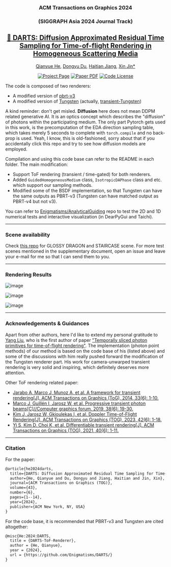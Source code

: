 <div align="center">

### ACM Transactions on Graphics 2024
### (SIGGRAPH Asia 2024 Journal Track)

## <a href="https://dl.acm.org/doi/10.1145/3687930">🎯 DARTS: Diffusion Approximated Residual Time Sampling for Time-of-flight Rendering in Homogeneous Scattering Media</a>

[Qianyue He](https://enigmatisms.github.io/owner-info/), [Dongyu Du](https://dongyu-du.github.io/), [Haitian Jiang](https://github.com/Enigmatisms/DARTS), [Xin Jin*](https://scholar.google.com.hk/citations?user=FTikW50AAAAJ&hl=zh-CN&oi=sra)

[![Project Page](https://img.shields.io/badge/Project-Page-green.svg)](https://darts-paper.github.io/DARTS-proj-page/)
[![Paper PDF](https://img.shields.io/badge/Paper-PDF-red.svg)](https://dl.acm.org/doi/10.1145/3687930)
[![Code License](https://img.shields.io/badge/license-MIT-blue)](https://github.com/Enigmatisms/DARTS?tab=MIT-1-ov-file#readme)
</div>

The code is composed of two renderers:

- A modified version of [pbrt-v3](https://github.com/mmp/pbrt-v3)
- A modified version of [Tungsten](https://github.com/tunabrain/tungsten) (actually, [transient-Tungsten](https://github.com/GhostatSpirit))

A kind reminder: don't get misled. **Diffusion** here does not mean DDPM related generative AI. It is an optics concept which describes the "diffusion" of photons within the participating medium. The only part Pytorch gets used in this work, is the precomputation of the EDA direction sampling table, which takes merely 5 seconds to complete with `torch.compile` and no back-prop is used. Yeah, I know, this is old-fashioned, sorry about that if you accidentally click this repo and try to see how diffusion models are employed.

Compilation and using this code base can refer to the README in each folder. The main modification:

- Support ToF rendering (transient / time-gated) for both renderers.
- Added `GuidedHomogeneousMedium` class, `IsotropicDAPhase` class and etc. which support our sampling methods.
- Modified some of the BSDF implementation, so that Tungsten can have the same outputs as PBRT-v3 (Tungsten can have matched output as PBRT-v4 but not v3).

You can refer to [Enigmatisms/AnalyticalGuiding](https://github.com/Enigmatisms/AnalyticalGuiding) repo to test the 2D and 1D numerical tests and interactive visualization (in DearPyGui and Taichi).

---
### Scene availability
Check [this repo](https://github.com/Enigmatisms/DARTS-scenes) for GLOSSY DRAGON and STAIRCASE scene. For more test scenes mentioned in the supplementary document, open an issue and leave your e-mail for me so that I can send them to you.

---

### Rendering Results

![image](https://github.com/user-attachments/assets/75041d18-c9c5-4935-8747-760d1fe665aa)

![image](https://github.com/user-attachments/assets/e056af7d-610d-4d4c-9bf3-75119cc16bd6)

![image](https://github.com/user-attachments/assets/50cdd855-aa27-4430-9458-0bef26e8d50a)

---

### Acknowledgements & Guidances

Apart from other authors, here I'd like to extend my personal gratitude to [Yang Liu](https://github.com/GhostatSpirit), who is the first author of paper ["Temporally sliced photon primitives for time-of-flight rendering"](https://onlinelibrary.wiley.com/doi/abs/10.1111/cgf.14584). The implementation (photon point methods) of our method is based on the code base of his (listed above) and some of the discussions with him really pushed forward the modification of the Tungsten renderer part. His work for camera-unwarped transient rendering is very solid and inspiring, which definitely deserves more attention.

Other ToF rendering related paper:

- [Jarabo A, Marco J, Munoz A, et al. A framework for transient rendering[J]. ACM Transactions on Graphics (ToG), 2014, 33(6): 1-10.](https://cs.dartmouth.edu/~wjarosz/publications/jarabo14framework.html)
- [Marco J, Guillén I, Jarosz W, et al. Progressive transient photon beams[C]//Computer graphics forum. 2019, 38(6): 19-30.](https://onlinelibrary.wiley.com/doi/am-pdf/10.1111/cgf.13600)
- [Kim J, Jarosz W, Gkioulekas I, et al. Doppler Time-of-Flight Rendering[J]. ACM Transactions on Graphics (TOG), 2023, 42(6): 1-18.](https://dl.acm.org/doi/abs/10.1145/3618335)
- [Yi S, Kim D, Choi K, et al. Differentiable transient rendering[J]. ACM Transactions on Graphics (TOG), 2021, 40(6): 1-11.](https://dl.acm.org/doi/abs/10.1145/3478513.3480498)

---

### Citation

For the paper:

```tex
@article{he2024darts,
  title={DARTS: Diffusion Approximated Residual Time Sampling for Time-of-flight Rendering in Homogeneous Scattering Media},
  author={He, Qianyue and Du, Dongyu and Jiang, Haitian and Jin, Xin},
  journal={ACM Transactions on Graphics (TOG)},
  volume={43},
  number={6},
  pages={1--14},
  year={2024},
  publisher={ACM New York, NY, USA}
}
```

For the code base, it is recommended that PBRT-v3 and Tungsten are cited altogether:

```tex
@misc{He:2024:DARTS,
  title = {DARTS-ToF-Renderer},
  author = {He, Qianyue},
  year = {2024},
  url = {https://github.com/Enigmatisms/DARTS/}
}
```
